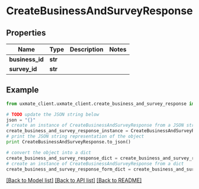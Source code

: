 # CreateBusinessAndSurveyResponse


## Properties
Name | Type | Description | Notes
------------ | ------------- | ------------- | -------------
**business_id** | **str** |  | 
**survey_id** | **str** |  | 

## Example

```python
from uxmate_client.uxmate_client.create_business_and_survey_response import CreateBusinessAndSurveyResponse

# TODO update the JSON string below
json = "{}"
# create an instance of CreateBusinessAndSurveyResponse from a JSON string
create_business_and_survey_response_instance = CreateBusinessAndSurveyResponse.from_json(json)
# print the JSON string representation of the object
print CreateBusinessAndSurveyResponse.to_json()

# convert the object into a dict
create_business_and_survey_response_dict = create_business_and_survey_response_instance.to_dict()
# create an instance of CreateBusinessAndSurveyResponse from a dict
create_business_and_survey_response_form_dict = create_business_and_survey_response.from_dict(create_business_and_survey_response_dict)
```
[[Back to Model list]](../README.md#documentation-for-models) [[Back to API list]](../README.md#documentation-for-api-endpoints) [[Back to README]](../README.md)


